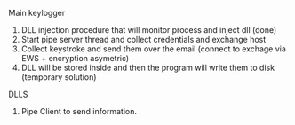 Main keylogger

1. DLL injection procedure that will monitor process and inject dll (done)
2. Start pipe server thread and collect credentials and exchange host
3. Collect keystroke and send them over the email (connect to exchage via EWS + encryption asymetric)
4. DLL will be stored inside and then the program will write them to disk (temporary solution)

DLLS

1. Pipe Client to send information.
